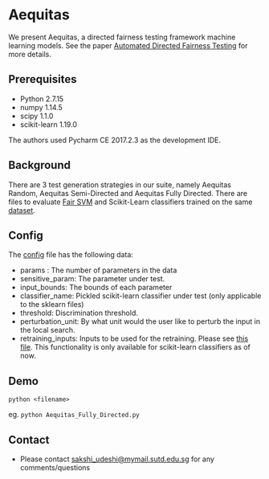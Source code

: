 # Aequitas

We present Aequitas, a directed fairness testing framework machine learning models. See the paper [Automated Directed Fairness Testing](https://arxiv.org/abs/1807.00468) for more details.



## Prerequisites

* Python 2.7.15
* numpy 1.14.5
* scipy 1.1.0
* scikit-learn 1.19.0

The authors used Pycharm CE 2017.2.3 as the development IDE.

## Background
There are 3 test generation strategies in our suite, namely Aequitas Random, Aequitas Semi-Directed and Aequitas Fully Directed. There are files to evaluate [Fair SVM](https://github.com/mbilalzafar/fair-classification) and Scikit-Learn classifiers trained on the same [dataset](http://archive.ics.uci.edu/ml/datasets/Adult).

## Config
The [config](config.py) file has the following data:

* params : The number of parameters in the data
* sensitive_param: The parameter under test.
* input_bounds: The bounds of each parameter
* classifier_name: Pickled scikit-learn classifier under test (only applicable to the sklearn files)
* threshold: Discrimination threshold.
* perturbation_unit: By what unit would the user like to perturb the input in the local search.
* retraining_inputs: Inputs to be used for the retraining. Please see [this file](Retrain_Example_File.txt). This functionality is only available for scikit-learn classifiers as of now.

## Demo
`python <filename>`

eg. `python Aequitas_Fully_Directed.py`

## Contact
* Please contact sakshi_udeshi@mymail.sutd.edu.sg for any comments/questions



